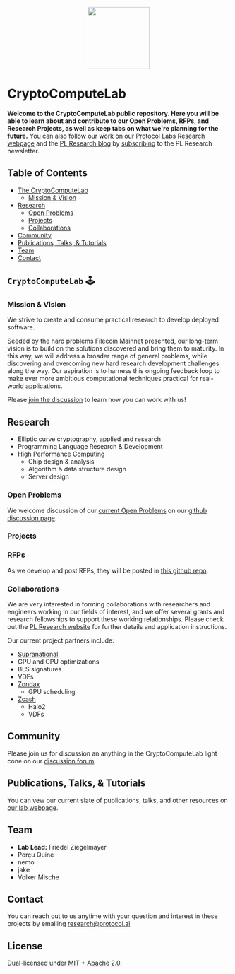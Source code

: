 <p align="center">
  <a href="https://research.protocol.ai/research/groups/cryptocomputelab/" title="CryptoComputeLab">
    <img src="https://research.protocol.ai/groups/cryptocomputelab/icon.png" width="140" />
  </a>
</p>

# CryptoComputeLab 

**Welcome to the CryptoComputeLab public repository. Here you will be able to learn about and contribute to our Open Problems, RFPs, and Research Projects, as well as keep tabs on what we're planning for the future.** You can also follow our work on our [Protocol Labs Research webpage](https://research.protocol.ai/groups/cryptocomputelab/) and the [PL Research blog](https://research.protocol.ai/blog/) by [subscribing](https://protocol.us4.list-manage.com/subscribe?MERGE0=&u=09d704b0125b11d44d67d4617&id=7aa0f1150b&subscribe=) to the PL Research newsletter.

## Table of Contents

- [The CryptoComputeLab](#cryptocomputelab)
  - [Mission & Vision](#mission--vision)
- [Research](#research)
  - [Open Problems](#research)
  - [Projects](#research)
  - [Collaborations](#collaborations)
- [Community](#community)
- [Publications, Talks, & Tutorials](#publications-talks--tutorials)
- [Team](#team)
- [Contact](#contact)

## `CryptoComputeLab` 🕹️



### Mission & Vision

We strive to create and consume practical research to develop deployed software. 

Seeded by the hard problems Filecoin Mainnet presented, our long-term vision is to build on the solutions discovered and bring them to maturity. In this way, we will address a broader range of general problems, while discovering and overcoming new hard research development challenges along the way. Our aspiration is to harness this ongoing feedback loop to make ever more ambitious computational techniques practical for real-world applications. 

Please [join the discussion](https://github.com/protocol/CryptoComputeLab/discussions) to learn how you can work with us!

## Research

- Elliptic curve cryptography, applied and research
- Programming Language Research & Development
- High Performance Computing
  - Chip design & analysis
  - Algorithm & data structure design
  - Server design


### Open Problems

We welcome discussion of our [current Open Problems](https://github.com/protocol/CryptoComputeLab/tree/main/open_problems) on our [github discussion page](https://github.com/protocol/CryptoComputeLab/discussions/categories/open-problems-ideas-proposals). 
  

### Projects 

### RFPs
  
 As we develop and post RFPs, they will be posted in [this github repo](https://github.com/protocol/research-RFPs).
  
### Collaborations
  
We are very interested in forming collaborations with researchers and engineers working in our fields of interest, and we offer several grants and research fellowships to support these working relationships. Please check out the [PL Research website](https://research.protocol.ai/outreach/) for further details and application instructions.

Our current project partners include:

-   [Supranational](https://www.supranational.net/)
  -   GPU and CPU optimizations
  -   BLS signatures
  -   VDFs
-   [Zondax](https://zondax.ch/)
     -   GPU scheduling
 -   [Zcash](https://z.cash/)
     -   Halo2
     -   VDFs

## Community

Please join us for discussion an  anything in the CryptoComputeLab light cone on our [discussion forum](https://github.com/protocol/CryptoComputeLab/discussions/)
  
## Publications, Talks, & Tutorials

You can vew our current slate of publications, talks, and other resources on [our lab webpage](https://research.protocol.ai/groups/cryptocomputelab/).

## Team

-   **Lab Lead:** Friedel Ziegelmayer
-   Porçu Quine
-   nemo
-   jake
-   Volker Mische

## Contact

You can reach out to us anytime with your question and interest in these projects by emailing [research@protocol.ai](mailto:research@protocol.ai)

## License

Dual-licensed under [MIT](https://github.com/protocol/CryptoNetLab/blob/main/LICENSE-MIT.md) + [Apache 2.0.](https://github.com/protocol/CryptoNetLab/blob/main/LICENSE-APACHE.md)
